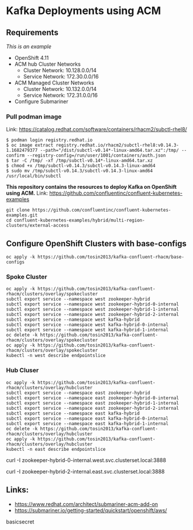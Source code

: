 #  Kafka Deployments using ACM

## Requirements 
*This is an example*
* OpenShift 4.11
* ACM hub Cluster Networks
  * Cluster Network: 10.128.0.0/14
  * Service Network: 172.30.0.0/16
* ACM Managed Cluster Networks
  * Cluster Network: 10.132.0.0/14
  * Service Network: 172.31.0.0/16
* Configure Submariner


### Pull podman image
Link: https://catalog.redhat.com/software/containers/rhacm2/subctl-rhel8/
```
$ podman login registry.redhat.io
$ oc image extract registry.redhat.io/rhacm2/subctl-rhel8:v0.14.3-1.1682479377 --path="/dist/subctl-v0.14*-linux-amd64.tar.xz":/tmp/ --confirm --registry-config=/run/user/1001/containers/auth.json
$ tar -C /tmp/ -xf /tmp/subctl-v0.14*-linux-amd64.tar.xz
$ chmod +x /tmp/subctl-v0.14.3/subctl-v0.14.3-linux-amd64
$ sudo mv /tmp/subctl-v0.14.3/subctl-v0.14.3-linux-amd64 /usr/local/bin/subctl
```

**This repository contains the resources to deploy Kafka on OpenShift using ACM.**
Link: https://github.com/confluentinc/confluent-kubernetes-examples
```
git clone https://github.com/confluentinc/confluent-kubernetes-examples.git
cd confluent-kubernetes-examples/hybrid/multi-region-clusters/external-access
```

## Configure OpenShift Clusters with base-configs
```
oc apply -k https://github.com/tosin2013/kafka-confluent-rhacm/base-configs
```


### Spoke Cluster
```
oc apply -k https://github.com/tosin2013/kafka-confluent-rhacm/clusters/overlay/spokecluster
subctl export service --namespace west zookeeper-hybrid
subctl export service --namespace west zookeeper-hybrid-0-internal
subctl export service --namespace west zookeeper-hybrid-1-internal
subctl export service --namespace west zookeeper-hybrid-2-internal 
subctl export service --namespace west kafka-hybrid
subctl export service --namespace west kafka-hybrid-0-internal
subctl export service --namespace west kafka-hybrid-1-internal
oc delete -k https://github.com/tosin2013/kafka-confluent-rhacm/clusters/overlay/spokecluster
oc apply -k https://github.com/tosin2013/kafka-confluent-rhacm/clusters/overlay/spokecluster
kubectl -n west describe endpointslice 
```

### Hub Cluser 
```
oc apply -k https://github.com/tosin2013/kafka-confluent-rhacm/clusters/overlay/hubcluster
subctl export service --namespace east zookeeper-hybrid
subctl export service --namespace east zookeeper-hybrid-0-internal
subctl export service --namespace east zookeeper-hybrid-1-internal
subctl export service --namespace east zookeeper-hybrid-2-internal 
subctl export service --namespace east kafka-hybrid
subctl export service --namespace east kafka-hybrid-0-internal
subctl export service --namespace east kafka-hybrid-1-internal
oc delete -k https://github.com/tosin2013/kafka-confluent-rhacm/clusters/overlay/hubcluster
oc apply -k https://github.com/tosin2013/kafka-confluent-rhacm/clusters/overlay/hubcluster
kubectl -n east describe endpointslice 
```


curl -I zookeeper-hybrid-0-internal.west.svc.clusterset.local:3888

curl -I zookeeper-hybrid-2-internal.east.svc.clusterset.local:3888

## Links: 
* https://www.redhat.com/architect/submariner-acm-add-on
* https://submariner.io/getting-started/quickstart/openshift/aws/


basicsecret